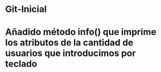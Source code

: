 # Git-Inicial

# Añadido método info() que imprime los atributos de la cantidad de usuarios que introducimos por teclado
